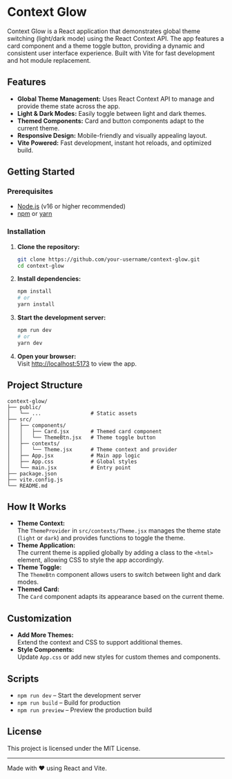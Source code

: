 # Context Glow

Context Glow is a React application that demonstrates global theme switching (light/dark mode) using the React Context API. The app features a card component and a theme toggle button, providing a dynamic and consistent user interface experience. Built with Vite for fast development and hot module replacement.

## Features

- **Global Theme Management:** Uses React Context API to manage and provide theme state across the app.
- **Light & Dark Modes:** Easily toggle between light and dark themes.
- **Themed Components:** Card and button components adapt to the current theme.
- **Responsive Design:** Mobile-friendly and visually appealing layout.
- **Vite Powered:** Fast development, instant hot reloads, and optimized build.

## Getting Started

### Prerequisites

- [Node.js](https://nodejs.org/) (v16 or higher recommended)
- [npm](https://www.npmjs.com/) or [yarn](https://yarnpkg.com/)

### Installation

1. **Clone the repository:**
   ```bash
   git clone https://github.com/your-username/context-glow.git
   cd context-glow
   ```

2. **Install dependencies:**
   ```bash
   npm install
   # or
   yarn install
   ```

3. **Start the development server:**
   ```bash
   npm run dev
   # or
   yarn dev
   ```

4. **Open your browser:**  
   Visit [http://localhost:5173](http://localhost:5173) to view the app.

## Project Structure

```
context-glow/
├── public/
│   └── ...                # Static assets
├── src/
│   ├── components/
│   │   ├── Card.jsx       # Themed card component
│   │   └── ThemeBtn.jsx   # Theme toggle button
│   ├── contexts/
│   │   └── Theme.jsx      # Theme context and provider
│   ├── App.jsx            # Main app logic
│   ├── App.css            # Global styles
│   └── main.jsx           # Entry point
├── package.json
├── vite.config.js
└── README.md
```

## How It Works

- **Theme Context:**  
  The `ThemeProvider` in `src/contexts/Theme.jsx` manages the theme state (`light` or `dark`) and provides functions to toggle the theme.
- **Theme Application:**  
  The current theme is applied globally by adding a class to the `<html>` element, allowing CSS to style the app accordingly.
- **Theme Toggle:**  
  The `ThemeBtn` component allows users to switch between light and dark modes.
- **Themed Card:**  
  The `Card` component adapts its appearance based on the current theme.

## Customization

- **Add More Themes:**  
  Extend the context and CSS to support additional themes.
- **Style Components:**  
  Update `App.css` or add new styles for custom themes and components.

## Scripts

- `npm run dev` – Start the development server
- `npm run build` – Build for production
- `npm run preview` – Preview the production build

## License

This project is licensed under the MIT License.

---

Made with ❤️ using React and Vite.